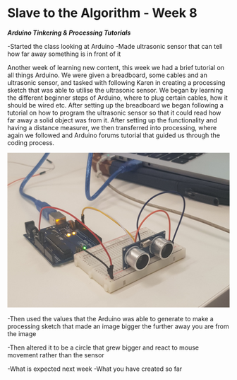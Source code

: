 # Slave to the Algorithm - Week 8

__*Arduino Tinkering & Processing Tutorials*__

-Started the class looking at Arduino
  -Made ultrasonic sensor that can tell how far away something is in front of it

Another week of learning new content, this week we had a brief tutorial on all things Arduino. We were given a breadboard, some cables and an ultrasonic sensor, and tasked with following Karen in creating a processing sketch that was able to utilise the ultrasonic sensor. We began by learning the different beginner steps of Arduino, where to plug certain cables, how it should be wired etc. After setting up the breadboard we began following a tutorial on how to program the ultrasonic sensor so that it could read how far away a solid object was from it. After setting up the functionality and having a distance measurer, we then transferred into processing, where again we followed and Arduino forums tutorial that guided us through the coding process.

![Image of Liam showing map](https://github.com/Dropboy/Slave-to-the-Algorithm/blob/Journal/Images%20and%20Resources/Week%208/Ultrasonic%20Sensor.jpg)

  -Then used the values that the Arduino was able to generate to make a processing sketch that made an image bigger the further away you are from the image

  -Then altered it to be a circle that grew bigger and react to mouse movement rather than the sensor

-What is expected next week
  -What you have created so far
